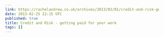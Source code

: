 ```yaml
---
link: https://rachelandrew.co.uk/archives/2013/02/01/credit-and-risk-getting-paid-for-your-work/
date: 2013-02-25 22:15 UTC
published: true
title: Credit and Risk - getting paid for your work
tags: []
---
```



